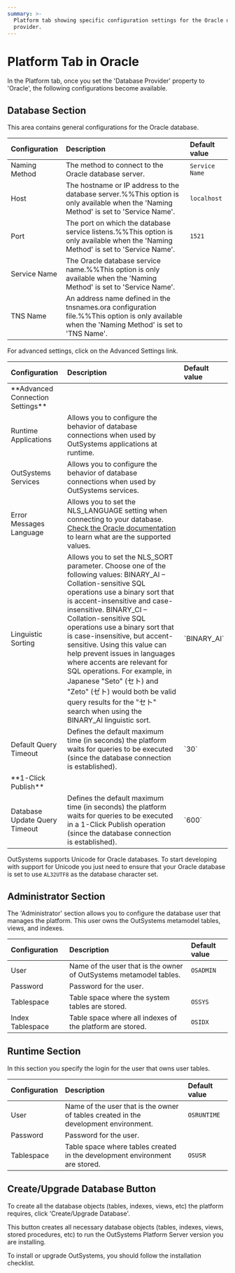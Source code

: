```yaml
---
summary: >-
  Platform tab showing specific configuration settings for the Oracle database
  provider.
---
```


# Platform Tab in Oracle

In the Platform tab, once you set the 'Database Provider' property to 'Oracle', the following configurations become available.

## Database Section

This area contains general configurations for the Oracle database.

| Configuration | Description | Default value |
| :--- | :--- | :--- |
| Naming Method | The method to connect to the Oracle database server. | `Service Name` |
| Host | The hostname or IP address to the database server.%%This option is only available when the 'Naming Method' is set to 'Service Name'. | `localhost` |
| Port | The port on which the database service listens.%%This option is only available when the 'Naming Method' is set to 'Service Name'. | `1521` |
| Service Name | The Oracle database service name.%%This option is only available when the 'Naming Method' is set to 'Service Name'. |  |
| TNS Name | An address name defined in the tnsnames.ora configuration file.%%This option is only available when the 'Naming Method' is set to 'TNS Name'. |  |

For advanced settings, click on the Advanced Settings link.

| Configuration | Description | Default value |
| :--- | :--- | :--- |
|  \*\*Advanced Connection Settings\*\* |  |  |
| Runtime Applications | Allows you to configure the behavior of database connections when used by OutSystems applications at runtime. |  |
| OutSystems Services | Allows you to configure the behavior of database connections when used by OutSystems services. |  |
| Error Messages Language | Allows you to set the NLS\_LANGUAGE setting when connecting to your database.  [Check the Oracle documentation](http://docs.oracle.com/cd/B28359_01/server.111/b28298/applocaledata.htm) to learn what are the supported values. |  |
| Linguistic Sorting | Allows you to set the NLS\_SORT parameter. Choose one of the following values:  BINARY\_AI – Collation-sensitive SQL operations use a binary sort that is accent-insensitive and case-insensitive.  BINARY\_CI – Collation-sensitive SQL operations use a binary sort that is case-insensitive, but accent-sensitive. Using this value can help prevent issues in languages where accents are relevant for SQL operations. For example, in Japanese "Seto" \(セト\) and "Zeto" \(ゼト\) would both be valid query results for the "セト" search when using the BINARY\_AI linguistic sort. | \`BINARY\_AI\` |
| Default Query Timeout | Defines the default maximum time \(in seconds\) the platform waits for queries to be executed \(since the database connection is established\). | \`30\` |
|  \*\*1-Click Publish\*\* |  |  |
| Database Update Query Timeout | Defines the default maximum time \(in seconds\) the platform waits for queries to be executed in a 1-Click Publish operation \(since the database connection is established\). | \`600\` |

OutSystems supports Unicode for Oracle databases. To start developing with support for Unicode you just need to ensure that your Oracle database is set to use `AL32UTF8` as the database character set.

## Administrator Section

The 'Administrator' section allows you to configure the database user that manages the platform. This user owns the OutSystems metamodel tables, views, and indexes.

| Configuration | Description | Default value |
| :--- | :--- | :--- |
| User | Name of the user that is the owner of OutSystems metamodel tables. | `OSADMIN` |
| Password | Password for the user. |  |
| Tablespace | Table space where the system tables are stored. | `OSSYS` |
| Index Tablespace | Table space where all indexes of the platform are stored. | `OSIDX` |

## Runtime Section

In this section you specify the login for the user that owns user tables.

| Configuration | Description | Default value |
| :--- | :--- | :--- |
| User | Name of the user that is the owner of tables created in the development environment. | `OSRUNTIME` |
| Password | Password for the user. |  |
| Tablespace | Table space where tables created in the development environment are stored. | `OSUSR` |

## Create/Upgrade Database Button

To create all the database objects \(tables, indexes, views, etc\) the platform requires, click 'Create/Upgrade Database'.

This button creates all necessary database objects \(tables, indexes, views, stored procedures, etc\) to run the OutSystems Platform Server version you are installing.

To install or upgrade OutSystems, you should follow the installation checklist.

